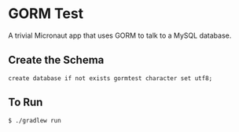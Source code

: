 # GORM Test

A trivial Micronaut app that uses GORM to talk to a MySQL database.

## Create the Schema

    create database if not exists gormtest character set utf8;

## To Run

    $ ./gradlew run
